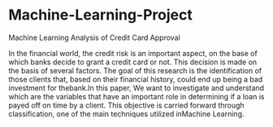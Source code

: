 # Machine-Learning-Project
Machine Learning Analysis of Credit Card Approval

 In the financial world, the credit risk is an
 important aspect, on the base of which banks
 decide to grant a credit card or not. This decision is made on the basis of several factors.
 The goal of this research is the identification
 of those clients that, based on their financial
 history, could end up being a bad investment for thebank.In this paper, We want to investigate 
 and understand which are the variables
 that have an important role in determining if a
 loan is payed off on time by a client. This objective
 is carried forward through classification,
 one of the main techniques utilized inMachine
 Learning.
